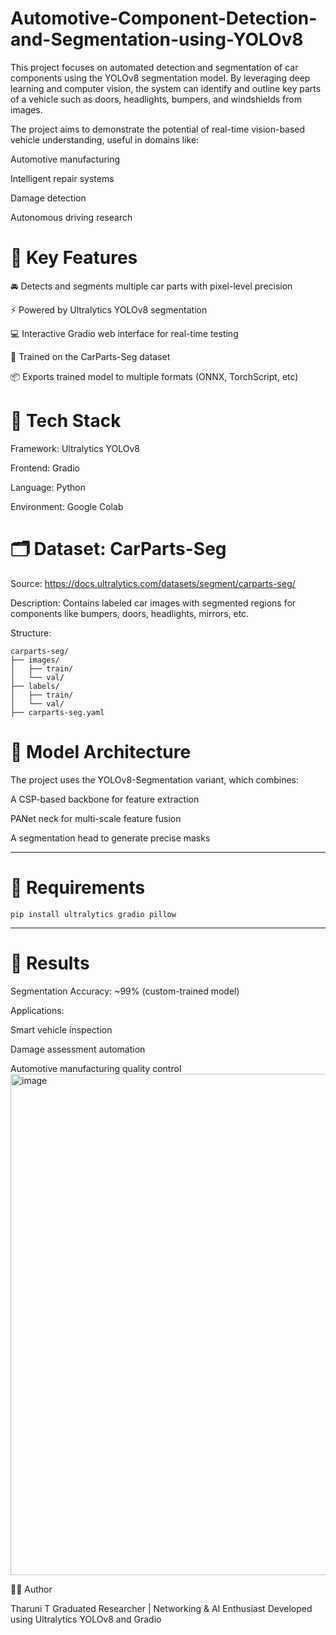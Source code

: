 # Automotive-Component-Detection-and-Segmentation-using-YOLOv8
This project focuses on automated detection and segmentation of car components using the YOLOv8 segmentation model. By leveraging deep learning and computer vision, the system can identify and outline key parts of a vehicle such as doors, headlights, bumpers, and windshields from images.


The project aims to demonstrate the potential of real-time vision-based vehicle understanding, useful in domains like:

Automotive manufacturing

Intelligent repair systems

Damage detection

Autonomous driving research


# 🧠 Key Features

🚘 Detects and segments multiple car parts with pixel-level precision

⚡ Powered by Ultralytics YOLOv8 segmentation

💻 Interactive Gradio web interface for real-time testing

🧾 Trained on the CarParts-Seg dataset

📦 Exports trained model to multiple formats (ONNX, TorchScript, etc)

# 🧩 Tech Stack

Framework: Ultralytics YOLOv8

Frontend: Gradio

Language: Python

Environment: Google Colab

# 🗂️ Dataset: CarParts-Seg

Source: https://docs.ultralytics.com/datasets/segment/carparts-seg/

Description: Contains labeled car images with segmented regions for components like bumpers, doors, headlights, mirrors, etc.

Structure:
```
carparts-seg/
├── images/
│   ├── train/
│   └── val/
├── labels/
│   ├── train/
│   └── val/
├── carparts-seg.yaml
```

# 🧩 Model Architecture

The project uses the YOLOv8-Segmentation variant, which combines:

A CSP-based backbone for feature extraction

PANet neck for multi-scale feature fusion

A segmentation head to generate precise masks

---

# 🧰 Requirements
``` pip install ultralytics gradio pillow ```

---

# 🏁 Results

Segmentation Accuracy: ~99% (custom-trained model)

Applications:

Smart vehicle inspection

Damage assessment automation

Automotive manufacturing quality control
<img width="1919" height="802" alt="image" src="https://github.com/user-attachments/assets/dcc9293c-46d2-46f3-ab5c-3d3a0e438800" />

👩‍💻 Author

Tharuni T
Graduated Researcher | Networking & AI Enthusiast
Developed using Ultralytics YOLOv8 and Gradio
